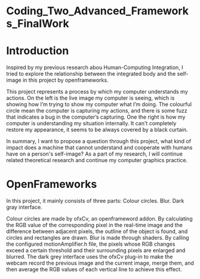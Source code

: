 # Coding_Two_Advanced_Frameworks_FinalWork

Introduction
===========
Inspired by my previous research abou Human-Computing Integration, I tried to explore the relationship between the integrated body and the self-image in this project by openframeworks. 

This project represents a process by which my computer understands my actions. On the left is the live image my computer is seeing, which is showing how I’m trying to show my computer what I’m doing. The colourful circle mean the computer is capturing my actions, and there is some fuzz that indicates a bug in the computer’s capturing. One the right is how my computer is understanding my situation internally. It can't completely restore my appearance, it seems to be always covered by a black curtain.

In summary,  I want to propose a question through this project, what kind of impact does a machine that cannot understand and cooperate with humans have on a person's self-image? As a part of my research, I will continue related theoretical research and continue my computer graphics practice.


OpenFrameworks
==============
In this project, it mainly consists of three parts:
Colour circles.
Blur.
Dark gray interface.

Colour circles are made by ofxCv, an openframeword addon. By calculating the RGB value of the corresponding pixel in the real-time image and the difference between adjacent pixels, the outline of the object is found, and circles and rectangles are drawn. Blur is made through shaders. By calling the configured motionAmplifier.h file, the pixels whose RGB changes exceed a certain threshold and their surrounding pixels are enlarged and blurred. The dark grey interface uses the ofxCv plug-in to make the webcam record the previous image and the current image, merge them, and then average the RGB values of each vertical line to achieve this effect.
